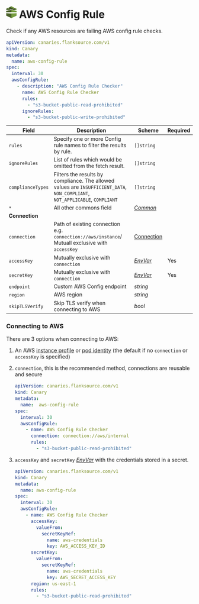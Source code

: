 # <img src='https://raw.githubusercontent.com/flanksource/flanksource-ui/main/src/icons/aws-config.svg' style='height: 32px'/> AWS Config Rule

Check if any AWS resources are failing AWS config rule checks.

  ```yaml
  apiVersion: canaries.flanksource.com/v1
  kind: Canary
  metadata:
    name: aws-config-rule
  spec:
    interval: 30
    awsConfigRule:
      - description: "AWS Config Rule Checker"
        name: AWS Config Rule Checker
        rules:
          - "s3-bucket-public-read-prohibited"
        ignoreRules:
          - "s3-bucket-public-write-prohibited"
  ```

| Field             | Description                                                  | Scheme                                            | Required |
| ----------------- | ------------------------------------------------------------ | ------------------------------------------------- | -------- |
| `rules`           | Specify one or more Config rule names to filter the results by rule. | `[]string`                                        |          |
| `ignoreRules`     | List of rules which would be omitted from the fetch result.  | `[]string`                                        |          |
| `complianceTypes` | Filters the results by compliance. The allowed values are `INSUFFICIENT_DATA`, `NON_COMPLIANT`, `NOT_APPLICABLE`, `COMPLIANT` | `[]string`                                        |          |
| `*`               | All other commons field                                      | [*Common*](../common)                             |          |
| **Connection**    |                                                              |                                                   |          |
| `connection`      | Path of existing connection e.g. `connection://aws/instance`/ Mutuall exclusive with `accessKey` | [Connection](../concepts/connections)             |          |
| `accessKey`       | Mutually exclusive with `connection`                         | [*EnvVar*](../../concepts/authentication/#envvar) | Yes      |
| `secretKey`       | Mutually exclusive with `connection`                         | [*EnvVar*](../../concepts/authentication/#envvar) | Yes      |
| `endpoint`        | Custom AWS Config endpoint                                   | *string*                                          |          |
| `region`          | AWS region                                                   | *string*                                          |          |
| `skipTLSVerify`   | Skip TLS verify when connecting to AWS                       | *bool*                                            |          |

### Connecting to AWS

There are 3 options when connecting to AWS:

1. An AWS [instance profile](https://docs.aws.amazon.com/AWSEC2/latest/UserGuide/iam-roles-for-amazon-ec2.html) or [pod identity](https://docs.aws.amazon.com/eks/latest/userguide/pod-configuration.html) (the default if no `connection` or `accessKey` is specified)
2. `connection`, this is the recommended method, connections are reusable and secure

    ```yaml title="aws-connection.yaml"
    apiVersion: canaries.flanksource.com/v1
    kind: Canary
    metadata:
      name:  aws-config-rule
    spec:
      interval: 30
      awsConfigRule:
        - name: AWS Config Rule Checker
          connection: connection://aws/internal
          rules:
            - "s3-bucket-public-read-prohibited"
    ```

3.  `accessKey` and `secretKey` [*EnvVar*](../../concepts/authentication/#envvar) with the credentials stored in a secret.

    ```yaml title="aws.yaml"
    apiVersion: canaries.flanksource.com/v1
    kind: Canary
    metadata:
      name: aws-config-rule
    spec:
      interval: 30
      awsConfigRule:
        - name: AWS Config Rule Checker
          accessKey:
            valueFrom:
              secretKeyRef:
                name: aws-credentials
                key: AWS_ACCESS_KEY_ID
          secretKey:
            valueFrom:
              secretKeyRef:
                name: aws-credentials
                key: AWS_SECRET_ACCESS_KEY
          region: us-east-1
          rules:
            - "s3-bucket-public-read-prohibited"
    ```
